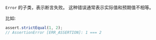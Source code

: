
`Error` 的子类，表示断言失败。 这种错误通常表示实际值和预期值不相等。

比如:

```js
assert.strictEqual(1, 2);
// AssertionError [ERR_ASSERTION]: 1 === 2
```

